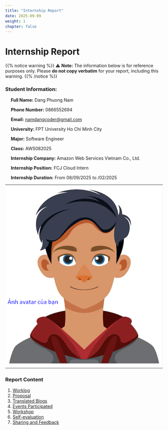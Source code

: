 ```yaml
---
title: "Internship Report"
date: 2025-09-09
weight: 1
chapter: false
---
```


# Internship Report

{{% notice warning %}}
⚠️ **Note:** The information below is for reference purposes only. Please **do not copy verbatim** for your report, including this warning.
{{% /notice %}}

### Student Information:

&emsp; **Full Name:** Dang Phuong Nam

&emsp; **Phone Number:** 0866552694

&emsp; **Email:** namdangcoder@gmail.com

&emsp; **University:** FPT University Ho Chi Minh City

&emsp; **Major:** Software Engineer

&emsp; **Class:** AWS082025

&emsp; **Internship Company:** Amazon Web Services Vietnam Co., Ltd.

&emsp; **Internship Position:** FCJ Cloud Intern

&emsp; **Internship Duration:** From 08/09/2025 to /02/2025

![Your profile picture](/static/images/avatar.png)

### Report Content

1.  [Worklog](1-Worklog/)
2.  [Proposal](2-Proposal/)
3.  [Translated Blogs](3-BlogsTranslated/)
4.  [Events Participated](4-EventParticipated/)
5.  [Workshop](5-Workshop/)
6.  [Self-evaluation](6-Self-evaluation/)
7.  [Sharing and Feedback](7-Feedback/)
